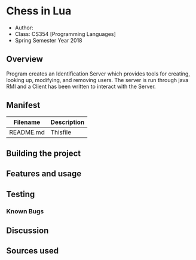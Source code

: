 # Chess in Lua

* Author:
* Class: CS354 [Programming Languages]
* Spring Semester Year 2018

## Overview

Program creates an Identification Server which provides tools for creating, looking
up, modifying, and removing users. The server is run through java RMI and a Client
has been written to interact with the Server.

## Manifest

|Filename       | Description
|---------------|-------------------------------------------------------------------|
|README.md      |Thisfile                                                           |

## Building the project

## Features and usage

## Testing

### Known Bugs

## Discussion

## Sources used